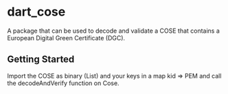 # dart_cose

A package that can be used to decode and validate a COSE that contains
a European Digital Green Certificate (DGC).

## Getting Started

Import the COSE as binary (List<int>) and your keys in a map 
kid => PEM and call the decodeAndVerify function on Cose.
